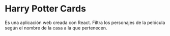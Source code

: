 # Harry Potter Cards

Es una aplicación web creada con React.
Filtra los personajes de la pelócula según el nombre de la casa a la que pertenecen.

